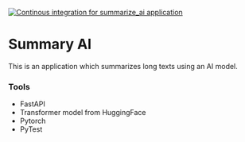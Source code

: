 [![Continous integration for summarize_ai application](https://github.com/siraluda/summary_ai/actions/workflows/main_ci.yml/badge.svg)](https://github.com/siraluda/summary_ai/actions/workflows/main_ci.yml)

# Summary AI
This is an application which summarizes long texts using an AI model.

### Tools
- FastAPI
- Transformer model from HuggingFace
- Pytorch
- PyTest

